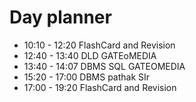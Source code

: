 

# Day planner

- 10:10 - 12:20 FlashCard and Revision
- 12:40 - 13:40 DLD GATEoMEDIA
- 13:40 - 14:07 DBMS SQL GATEOMEDIA
- 15:20 - 17:00 DBMS pathak SIr
- 17:00 - 19:20 FlashCard and Revision